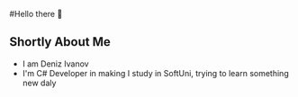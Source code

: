 #Hello there 👋

<!--
**JacksonJS12/JacksonJS12** is a ✨ _special_ ✨ repository because its `README.md` (this file) appears on your GitHub profile.

Here are some ideas to get you started:

- 🔭 I’m currently working on ...
- 🌱 I’m currently learning ...
- 👯 I’m looking to collaborate on ...
- 🤔 I’m looking for help with ...
- 💬 Ask me about ...
- 📫 How to reach me: ...
- 😄 Pronouns: ...
- ⚡ Fun fact: ...
-->
## Shortly About Me 
- I am Deniz Ivanov 
- I'm C# Developer in making 
I study in SoftUni, trying to learn something new daly 
